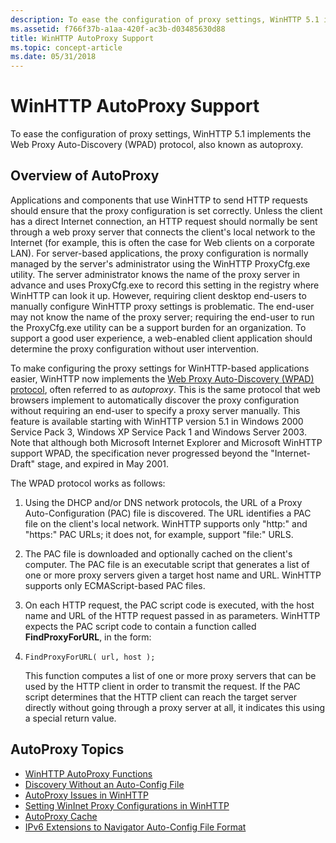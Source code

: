 ```yaml
---
description: To ease the configuration of proxy settings, WinHTTP 5.1 implements the Web Proxy Auto-Discovery (WPAD) protocol, also known as autoproxy.
ms.assetid: f766f37b-a1aa-420f-ac3b-d03485630d88
title: WinHTTP AutoProxy Support
ms.topic: concept-article
ms.date: 05/31/2018
---
```


# WinHTTP AutoProxy Support

To ease the configuration of proxy settings, WinHTTP 5.1 implements the Web Proxy Auto-Discovery (WPAD) protocol, also known as autoproxy.

## Overview of AutoProxy

Applications and components that use WinHTTP to send HTTP requests should ensure that the proxy configuration is set correctly. Unless the client has a direct Internet connection, an HTTP request should normally be sent through a web proxy server that connects the client's local network to the Internet (for example, this is often the case for Web clients on a corporate LAN). For server-based applications, the proxy configuration is normally managed by the server's administrator using the WinHTTP ProxyCfg.exe utility. The server administrator knows the name of the proxy server in advance and uses ProxyCfg.exe to record this setting in the registry where WinHTTP can look it up. However, requiring client desktop end-users to manually configure WinHTTP proxy settings is problematic. The end-user may not know the name of the proxy server; requiring the end-user to run the ProxyCfg.exe utility can be a support burden for an organization. To support a good user experience, a web-enabled client application should determine the proxy configuration without user intervention.

To make configuring the proxy settings for WinHTTP-based applications easier, WinHTTP now implements the [Web Proxy Auto-Discovery (WPAD) protocol](https://tools.ietf.org/html/draft-ietf-wrec-wpad-01), often referred to as *autoproxy*. This is the same protocol that web browsers implement to automatically discover the proxy configuration without requiring an end-user to specify a proxy server manually. This feature is available starting with WinHTTP version 5.1 in Windows 2000 Service Pack 3, Windows XP Service Pack 1 and Windows Server 2003. Note that although both Microsoft Internet Explorer and Microsoft WinHTTP support WPAD, the specification never progressed beyond the "Internet-Draft" stage, and expired in May 2001.

The WPAD protocol works as follows:

1.  Using the DHCP and/or DNS network protocols, the URL of a Proxy Auto-Configuration (PAC) file is discovered. The URL identifies a PAC file on the client's local network. WinHTTP supports only "http:" and "https:" PAC URLs; it does not, for example, support "file:" URLS.
2.  The PAC file is downloaded and optionally cached on the client's computer. The PAC file is an executable script that generates a list of one or more proxy servers given a target host name and URL. WinHTTP supports only ECMAScript-based PAC files.
3.  On each HTTP request, the PAC script code is executed, with the host name and URL of the HTTP request passed in as parameters. WinHTTP expects the PAC script code to contain a function called **FindProxyForURL**, in the form:
4.  ``` syntax
    FindProxyForURL( url, host );
    ```

    This function computes a list of one or more proxy servers that can be used by the HTTP client in order to transmit the request. If the PAC script determines that the HTTP client can reach the target server directly without going through a proxy server at all, it indicates this using a special return value.

## AutoProxy Topics

-   [WinHTTP AutoProxy Functions](winhttp-autoproxy-api.md)
-   [Discovery Without an Auto-Config File](discovery-without-an-auto-config-file.md)
-   [AutoProxy Issues in WinHTTP](autoproxy-issues-in-winhttp.md)
-   [Setting WinInet Proxy Configurations in WinHTTP](setting-wininet-proxy-configurations-in-winhttp.md)
-   [AutoProxy Cache](autoproxy-cache.md)
-   [IPv6 Extensions to Navigator Auto-Config File Format](ipv6-extensions-to-navigator-auto-config-file-format.md)

 

 



